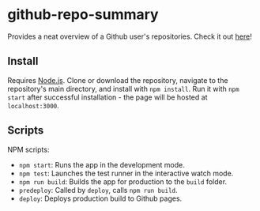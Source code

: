 # github-repo-summary

Provides a neat overview of a Github user's repositories. Check it out [here](https://alex-c.github.io/github-repo-summary/)!

## Install

Requires [Node.js](https://nodejs.org/en/). Clone or download the repository, navigate to the repository's main directory, and install with `npm install`. Run it with `npm start` after successful installation - the page will be hosted at `localhost:3000`.

## Scripts

NPM scripts:

- `npm start`: Runs the app in the development mode.
- `npm test`: Launches the test runner in the interactive watch mode.
- `npm run build`: Builds the app for production to the `build` folder.
- `predeploy`: Called by `deploy`, calls `npm run build`.
- `deploy`: Deploys production build to Github pages.
